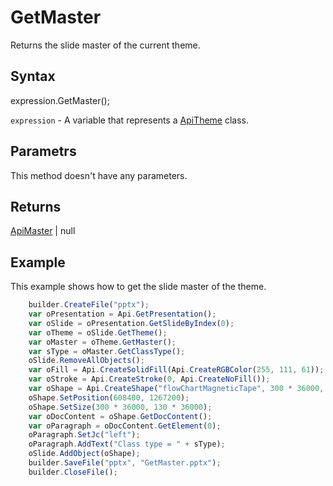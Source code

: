 # GetMaster

Returns the slide master of the current theme.

## Syntax

expression.GetMaster();

`expression` - A variable that represents a [ApiTheme](../ApiTheme.md) class.

## Parametrs

This method doesn't have any parameters.

## Returns

[ApiMaster](../../ApiMaster/ApiMaster.md) &#124; null
## Example

This example shows how to get the slide master of the theme.

```javascript
	builder.CreateFile("pptx");
	var oPresentation = Api.GetPresentation();
	var oSlide = oPresentation.GetSlideByIndex(0);
	var oTheme = oSlide.GetTheme();
	var oMaster = oTheme.GetMaster();
	var sType = oMaster.GetClassType();
	oSlide.RemoveAllObjects();
	var oFill = Api.CreateSolidFill(Api.CreateRGBColor(255, 111, 61));
	var oStroke = Api.CreateStroke(0, Api.CreateNoFill());
	var oShape = Api.CreateShape("flowChartMagneticTape", 300 * 36000, 130 * 36000, oFill, oStroke);
	oShape.SetPosition(608400, 1267200);
	oShape.SetSize(300 * 36000, 130 * 36000);
	var oDocContent = oShape.GetDocContent();
	var oParagraph = oDocContent.GetElement(0);
	oParagraph.SetJc("left");
	oParagraph.AddText("Class type = " + sType);
	oSlide.AddObject(oShape);
	builder.SaveFile("pptx", "GetMaster.pptx");
	builder.CloseFile();
```